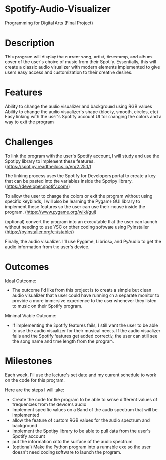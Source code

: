 # Spotify-Audio-Visualizer
Programming for Digital Arts (Final Project)

# Description
This program will display the current song, artist, timestamp, and album cover of the user's choice of music from their Spotify.
Essentially, this will create a classic audio visualizer with modern elements implemented to give users easy access and customization to their creative desires.

# Features
Ability to change the audio visualizer and background using RGB values 
Ability to change the audio visualizer's shape (blocky, smooth, circles, etc)
Easy linking with the user's Spotify account
UI for changing the colors and a way to exit the program

# Challenges
To link the program with the user's Spotify account, I will study and use the Spotipy library to implement these features. (https://spotipy.readthedocs.io/en/2.25.1/)

The linking process uses the Spotify for Developers portal to create a key that can be pasted into the variables inside the Spotipy library. (https://developer.spotify.com/)

To allow the user to change the colors or exit the program without using specific keybinds, I will also be learning the Pygame GUI library to implement these features so the user can use their mouse inside the program. (https://www.pygame.org/wiki/gui)

(optional) convert the program into an executable that the user can launch without needing to use VSC or other coding software using PyInstaller (https://pyinstaller.org/en/stable/)  

Finally, the audio visualizer. I'll use Pygame, Libriosa, and PyAudio to get the audio information from the user's device.  

# Outcomes

Ideal Outcome:
- The outcome I'd like from this project is to create a simple but clean audio visualizer that a user could have running on a separate monitor to provide a more immersive experience to the user whenever they listen to music on their Spotify program.

Minimal Viable Outcome:
- If implementing the Spotify features fails, I still want the user to be able to use the audio visualizer for their musical needs. If the audio visualizer fails and the Spotify features get added correctly, the user can still see the song name and time length from the program.

# Milestones
Each week, I'll use the lecture's set date and my current schedule to work on the code for this program.

Here are the steps I will take:
- Create the code for the program to be able to sense different values of frequencies from the device's audio
- Implement specific values on a Band of the audio spectrum that will be implemented
- allow the feature of custom RGB values for the audio spectrum and background
- Implement the Spotipy library to be able to pull data from the user's Spotify account
- put the information onto the surface of the audio spectrum
- (optional) Make the Python program into a runnable exe so the user doesn't need coding software to launch the program.   
  




